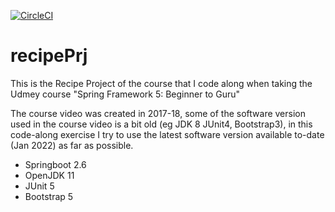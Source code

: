 [![CircleCI](https://circleci.com/gh/chanchishing/recipePrj/tree/master.svg?style=svg)](https://circleci.com/gh/chanchishing/recipePrj/tree/master)
# recipePrj
This is the Recipe Project of the course that I code along when taking the Udmey course "Spring Framework 5: Beginner to Guru"

The course video was created in 2017-18, some of the software version used in the course video is a bit old (eg JDK 8 JUnit4, Bootstrap3), in this code-along exercise I try to use the latest software version available to-date (Jan 2022) as far as possible.

* Springboot 2.6
* OpenJDK 11
* JUnit 5
* Bootstrap 5

